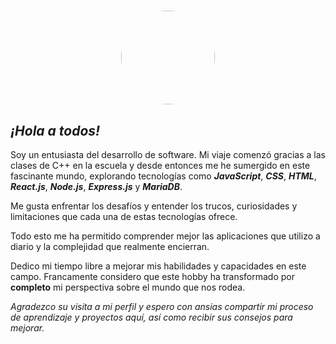 # <div style="display:flex; justify-content:center;"><img src="https://avatars.githubusercontent.com/u/110943957?v=4" width="150" style="border-radius: 50%;"></div>

## *¡Hola a todos!*

Soy un entusiasta del desarrollo de software. Mi viaje comenzó gracias a las clases de C++ en la escuela y desde entonces me he sumergido en este fascinante mundo, explorando tecnologías como ***JavaScript***, ***CSS***, ***HTML***, ***React.js***, ***Node.js***, ***Express.js*** y ***MariaDB***.

Me gusta enfrentar los desafíos y entender los trucos, curiosidades y limitaciones que cada una de estas tecnologías ofrece.

Todo esto me ha permitido comprender mejor las aplicaciones que utilizo a diario y la complejidad que realmente encierran.

Dedico mi tiempo libre a mejorar mis habilidades y capacidades en este campo. Francamente considero que este hobby ha transformado por **completo** mi perspectiva sobre el mundo que nos rodea.

*Agradezco su visita a mi perfil y espero con ansias compartir mi proceso de aprendizaje y proyectos aquí, así como recibir sus consejos para mejorar.*
